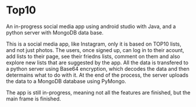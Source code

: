 # Top10
An in-progress social media app using android studio with Java, and a python server with MongoDB data base.

This is a social media app, like Instagram, only it is based on TOP10 lists, and not just photos. 
The users, once signed up, can log in to their acount, add lists to their page, see their friedns lists, comment on them and also explore new lists that are suggested by the app.
All the data is transfered to a python server using Base64 encryption, which decodes the data and then determains what to do with it.
At the end of the process, the server uploads the data to a MongoDB database using PyMongo.

The app is still in-progress, meaning not all the features are finished, but the main frame is finished.
